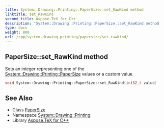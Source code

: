 ```yaml
---
title: System::Drawing::Printing::PaperSize::set_RawKind method
linktitle: set_RawKind
second_title: Aspose.TeX for C++
description: 'System::Drawing::Printing::PaperSize::set_RawKind method. Sets an integer representing one of the System::Drawing::Printing::PaperSize values or a custom value in C++.'
type: docs
weight: 800
url: /cpp/system.drawing.printing/papersize/set_rawkind/
---
```

## PaperSize::set_RawKind method


Sets an integer representing one of the [System::Drawing::Printing::PaperSize](../) values or a custom value.

```cpp
void System::Drawing::Printing::PaperSize::set_RawKind(int32_t value)
```

## See Also

* Class [PaperSize](../)
* Namespace [System::Drawing::Printing](../../)
* Library [Aspose.TeX for C++](../../../)

